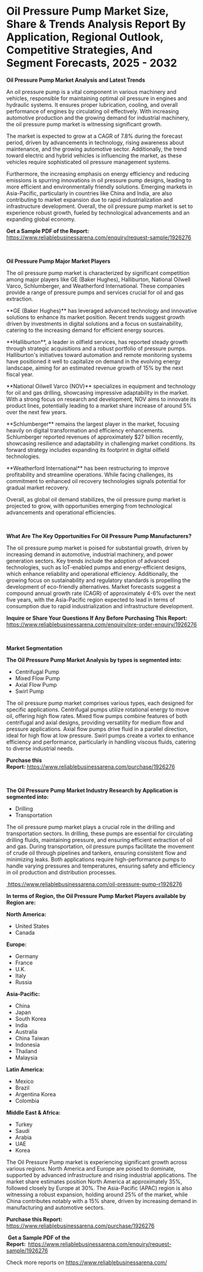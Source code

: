 <p><h1>Oil Pressure Pump Market Size, Share & Trends Analysis Report By Application, Regional Outlook, Competitive Strategies, And Segment Forecasts, 2025 - 2032</h1></p><p><strong>Oil Pressure Pump Market Analysis and Latest Trends</strong></p>
<p><p>An oil pressure pump is a vital component in various machinery and vehicles, responsible for maintaining optimal oil pressure in engines and hydraulic systems. It ensures proper lubrication, cooling, and overall performance of engines by circulating oil effectively. With increasing automotive production and the growing demand for industrial machinery, the oil pressure pump market is witnessing significant growth. </p><p>The market is expected to grow at a CAGR of 7.8% during the forecast period, driven by advancements in technology, rising awareness about maintenance, and the growing automotive sector. Additionally, the trend toward electric and hybrid vehicles is influencing the market, as these vehicles require sophisticated oil pressure management systems. </p><p>Furthermore, the increasing emphasis on energy efficiency and reducing emissions is spurring innovations in oil pressure pump designs, leading to more efficient and environmentally friendly solutions. Emerging markets in Asia-Pacific, particularly in countries like China and India, are also contributing to market expansion due to rapid industrialization and infrastructure development. Overall, the oil pressure pump market is set to experience robust growth, fueled by technological advancements and an expanding global economy.</p></p>
<p><strong>Get a Sample PDF of the Report:&nbsp;</strong> <a href="https://www.reliablebusinessarena.com/enquiry/request-sample/1926276?utm_campaign=2317&utm_medium=2&utm_source=Github&utm_content=ia&utm_term=28032025&utm_id=oil-pressure-pump">https://www.reliablebusinessarena.com/enquiry/request-sample/1926276</a></p>
<p>&nbsp;</p>
<p><strong>Oil Pressure Pump Major Market Players</strong></p>
<p><p>The oil pressure pump market is characterized by significant competition among major players like GE (Baker Hughes), Halliburton, National Oilwell Varco, Schlumberger, and Weatherford International. These companies provide a range of pressure pumps and services crucial for oil and gas extraction.</p><p>**GE (Baker Hughes)** has leveraged advanced technology and innovative solutions to enhance its market position. Recent trends suggest growth driven by investments in digital solutions and a focus on sustainability, catering to the increasing demand for efficient energy sources.</p><p>**Halliburton**, a leader in oilfield services, has reported steady growth through strategic acquisitions and a robust portfolio of pressure pumps. Halliburton's initiatives toward automation and remote monitoring systems have positioned it well to capitalize on demand in the evolving energy landscape, aiming for an estimated revenue growth of 15% by the next fiscal year.</p><p>**National Oilwell Varco (NOV)** specializes in equipment and technology for oil and gas drilling, showcasing impressive adaptability in the market. With a strong focus on research and development, NOV aims to innovate its product lines, potentially leading to a market share increase of around 5% over the next few years.</p><p>**Schlumberger** remains the largest player in the market, focusing heavily on digital transformation and efficiency enhancements. Schlumberger reported revenues of approximately $27 billion recently, showcasing resilience and adaptability in challenging market conditions. Its forward strategy includes expanding its footprint in digital oilfield technologies.</p><p>**Weatherford International** has been restructuring to improve profitability and streamline operations. While facing challenges, its commitment to enhanced oil recovery technologies signals potential for gradual market recovery.</p><p>Overall, as global oil demand stabilizes, the oil pressure pump market is projected to grow, with opportunities emerging from technological advancements and operational efficiencies.</p></p>
<p>&nbsp;</p>
<p><strong>What Are The Key Opportunities For Oil Pressure Pump Manufacturers?</strong></p>
<p><p>The oil pressure pump market is poised for substantial growth, driven by increasing demand in automotive, industrial machinery, and power generation sectors. Key trends include the adoption of advanced technologies, such as IoT-enabled pumps and energy-efficient designs, which enhance reliability and operational efficiency. Additionally, the growing focus on sustainability and regulatory standards is propelling the development of eco-friendly alternatives. Market forecasts suggest a compound annual growth rate (CAGR) of approximately 4-6% over the next five years, with the Asia-Pacific region expected to lead in terms of consumption due to rapid industrialization and infrastructure development.</p></p>
<p><strong>Inquire or Share Your Questions If Any Before Purchasing This Report:</strong> <a href="https://www.reliablebusinessarena.com/enquiry/pre-order-enquiry/1926276?utm_campaign=2317&utm_medium=2&utm_source=Github&utm_content=ia&utm_term=28032025&utm_id=oil-pressure-pump">https://www.reliablebusinessarena.com/enquiry/pre-order-enquiry/1926276</a></p>
<p>&nbsp;</p>
<p><strong>Market Segmentation</strong></p>
<p><strong>The Oil Pressure Pump Market Analysis by types is segmented into:</strong></p>
<p><ul><li>Centrifugal Pump</li><li>Mixed Flow Pump</li><li>Axial Flow Pump</li><li>Swirl Pump</li></ul></p>
<p><p>The oil pressure pump market comprises various types, each designed for specific applications. Centrifugal pumps utilize rotational energy to move oil, offering high flow rates. Mixed flow pumps combine features of both centrifugal and axial designs, providing versatility for medium flow and pressure applications. Axial flow pumps drive fluid in a parallel direction, ideal for high flow at low pressure. Swirl pumps create a vortex to enhance efficiency and performance, particularly in handling viscous fluids, catering to diverse industrial needs.</p></p>
<p><strong>Purchase this Report:&nbsp;</strong><a href="https://www.reliablebusinessarena.com/purchase/1926276?utm_campaign=2317&utm_medium=2&utm_source=Github&utm_content=ia&utm_term=28032025&utm_id=oil-pressure-pump">https://www.reliablebusinessarena.com/purchase/1926276</a></p>
<p>&nbsp;</p>
<p><strong>The Oil Pressure Pump Market Industry Research by Application is segmented into:</strong></p>
<p><ul><li>Drilling</li><li>Transportation</li></ul></p>
<p><p>The oil pressure pump market plays a crucial role in the drilling and transportation sectors. In drilling, these pumps are essential for circulating drilling fluids, maintaining pressure, and ensuring efficient extraction of oil and gas. During transportation, oil pressure pumps facilitate the movement of crude oil through pipelines and tankers, ensuring consistent flow and minimizing leaks. Both applications require high-performance pumps to handle varying pressures and temperatures, ensuring safety and efficiency in oil production and distribution processes.</p></p>
<p><a href="https://www.reliablebusinessarena.com/oil-pressure-pump-r1926276?utm_campaign=2317&utm_medium=2&utm_source=Github&utm_content=ia&utm_term=28032025&utm_id=oil-pressure-pump">&nbsp;https://www.reliablebusinessarena.com/oil-pressure-pump-r1926276</a></p>
<p><strong>In terms of Region, the Oil Pressure Pump Market Players available by Region are:</strong></p>
<p>
    <p> <strong> North America: </strong>
        <ul>
            <li>United States</li>
            <li>Canada</li>
        </ul>
        </p> 
    <p> <strong> Europe: </strong>
        <ul>
            <li>Germany</li>
            <li>France</li>
            <li>U.K.</li>
            <li>Italy</li>
            <li>Russia</li>
        </ul>
        </p> 
    <p> <strong> Asia-Pacific: </strong>
        <ul>
            <li>China</li>
            <li>Japan</li>
            <li>South Korea</li>
            <li>India</li>
            <li>Australia</li>
            <li>China Taiwan</li>
            <li>Indonesia</li>
            <li>Thailand</li>
            <li>Malaysia</li>
        </ul>
        </p> 
    <p> <strong> Latin America: </strong>
        <ul>
            <li>Mexico</li>
            <li>Brazil</li>
            <li>Argentina Korea</li>
            <li>Colombia</li>
        </ul>
        </p> 
    <p> <strong> Middle East & Africa: </strong>
        <ul>
            <li>Turkey</li>
            <li>Saudi</li>
            <li>Arabia</li>
            <li>UAE</li>
            <li>Korea</li>
        </ul>
    </p>
    </p>
<p><p>The Oil Pressure Pump market is experiencing significant growth across various regions. North America and Europe are poised to dominate, supported by advanced infrastructure and rising industrial applications. The market share estimates position North America at approximately 35%, followed closely by Europe at 30%. The Asia-Pacific (APAC) region is also witnessing a robust expansion, holding around 25% of the market, while China contributes notably with a 15% share, driven by increasing demand in manufacturing and automotive sectors.</p></p>
<p><strong>Purchase this Report: </strong><a href="https://www.reliablebusinessarena.com/purchase/1926276?utm_campaign=2317&utm_medium=2&utm_source=Github&utm_content=ia&utm_term=28032025&utm_id=oil-pressure-pump">https://www.reliablebusinessarena.com/purchase/1926276</a></p>
<p>&nbsp;<strong>Get a Sample PDF of the Report:&nbsp;&nbsp;</strong><a href="https://www.reliablebusinessarena.com/enquiry/request-sample/1926276?utm_campaign=2317&utm_medium=2&utm_source=Github&utm_content=ia&utm_term=28032025&utm_id=oil-pressure-pump">https://www.reliablebusinessarena.com/enquiry/request-sample/1926276</a></p>
<p><strong></strong></p>
<p>Check more reports on <a href="https://www.reliablebusinessarena.com/?utm_campaign=2317&utm_medium=2&utm_source=Github&utm_content=ia&utm_term=28032025&utm_id=oil-pressure-pump">https://www.reliablebusinessarena.com/</a></p>